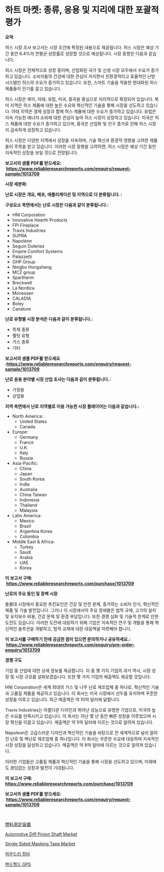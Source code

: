 <p><h1>하트 마켓: 종류, 응용 및 지리에 대한 포괄적 평가</h1></p><p><strong>요약</strong></p>
<p><p>허스 시장 조사 보고서는 시장 조건에 특정된 내용으로 제공됩니다. 허스 시장은 예상 기간 동안 6.4%의 연평균 성장률로 성장할 것으로 예상됩니다. 시장 동향은 다음과 같습니다. </p><p>허스 시장은 전체적으로 성장 중이며, 산업화된 국가 및 신생 시장 모두에서 수요가 증가하고 있습니다. 소비자들의 건강에 대한 관심이 커지면서 친환경적이고 효율적인 난방 시스템인 허스의 수요가 증가하고 있습니다. 또한, 스마트 기술을 적용한 현대화된 허스 제품들이 인기를 끌고 있습니다.</p><p>허스 시장은 북미, 아태, 유럽, 미국, 중국을 중심으로 지리적으로 확장되어 있습니다. 북미 지역은 허스 제품에 대한 높은 수요와 혁신적인 기술을 통해 시장을 선도하고 있습니다. 아태 지역은 경제 성장과 함께 허스 제품에 대한 수요가 증가하고 있습니다. 유럽은 지속 가능한 에너지 소비에 대한 관심이 높아 허스 시장이 성장하고 있습니다. 미국은 허스 제품에 대한 수요가 증가하고 있으며, 중국은 산업화 및 인구 증가로 인해 허스 시장이 급속하게 성장하고 있습니다.</p><p>허스 시장은 다양한 지역에서 성장을 지속하며, 기술 혁신과 환경적 영향을 고려한 제품들이 주목을 받고 있습니다. 이러한 시장 동향을 고려하면, 허스 시장은 예상 기간 동안 지속적인 성장을 보일 것으로 전망됩니다.</p></p>
<p><strong>보고서의 샘플 PDF를 받으세요: &nbsp;<a href="https://www.reliableresearchreports.com/enquiry/request-sample/1013709">https://www.reliableresearchreports.com/enquiry/request-sample/1013709</a></strong></p>
<p><strong>시장 세분화:</strong></p>
<p><strong> 난로 시장은 개요, 배포, 애플리케이션 및 지역으로 더 분류됩니다. :</strong></p>
<p><strong>구성요소 측면에서는 난로 시장은 다음과 같이 분류됩니다.:</strong></p>
<p><ul><li>HNI Corporation</li><li>Innovative Hearth Products</li><li>FPI Fireplace</li><li>Travis Industries</li><li>SUPRA</li><li>Napoleon</li><li>Seguin Duteriez</li><li>Empire Comfort Systems</li><li>Palazzetti</li><li>GHP Group</li><li>Ningbo Hongsheng</li><li>MCZ group</li><li>Spartherm</li><li>Breckwell</li><li>La Nordica</li><li>Monessen</li><li>CALADIA</li><li>Boley</li><li>Canature</li></ul></p>
<p><strong> 난로 유형별 시장 분석은 다음과 같이 분류됩니다.:</strong></p>
<p><ul><li>목재 종류</li><li>펠릿 유형</li><li>가스 종류</li><li>기타</li></ul></p>
<p><strong>보고서의 샘플 PDF를 받으세요 :<a href="https://www.reliableresearchreports.com/enquiry/request-sample/1013709">https://www.reliableresearchreports.com/enquiry/request-sample/1013709</a></strong></p>
<p><strong> 난로 응용 분야별 시장 산업 조사는 다음과 같이 분류됩니다.:</strong></p>
<p><ul><li>가정용</li><li>상업용</li></ul></p>
<p><strong>지역 측면에서 난로 지역별로 이용 가능한 시장 플레이어는 다음과 같습니다.:</strong></p>
<p><ul>
    <li>
        North America:
        <ul>
            <li>United States</li>
            <li>Canada</li>
        </ul>
    </li>
    <li>
        Europe:
        <ul>
            <li>Germany</li>
            <li>France</li>
            <li>U.K.</li>
            <li>Italy</li>
            <li>Russia</li>
        </ul>
    </li>
    <li>
        Asia-Pacific:
        <ul>
            <li>China</li>
            <li>Japan</li>
            <li>South Korea</li>
            <li>India</li>
            <li>Australia</li>
            <li>China Taiwan</li>
            <li>Indonesia</li>
            <li>Thailand</li>
            <li>Malaysia</li>
        </ul>
    </li>
    <li>
        Latin America:
        <ul>
            <li>Mexico</li>
            <li>Brazil</li>
            <li>Argentina Korea</li>
            <li>Colombia</li>
        </ul>
    </li>
    <li>
        Middle East & Africa:
        <ul>
            <li>Turkey</li>
            <li>Saudi</li>
            <li>Arabia</li>
            <li>UAE</li>
            <li>Korea</li>
        </ul>
    </li>
    </ul></p>
<p><strong>이 보고서 구매: &nbsp;<a href="https://www.reliableresearchreports.com/purchase/1013709">https://www.reliableresearchreports.com/purchase/1013709</a></strong></p>
<p><strong>난로의 주요 동인 및 장벽 시장</strong></p>
<p><p>돌불대 시장에서 중요한 촉진요인은 건강 및 안전 문제, 증가하는 소비자 인식, 혁신적인 제품 및 기술 발전입니다. 그러나 이 시장에서의 주요 장애물은 법적 규제, 고가의 설치 및 유지보수 비용, 건강 문제 및 환경 부담입니다. 또한 경쟁 심화 및 기술적 한계로 인한 도전도 있습니다. 이러한 도전에 대응하기 위해 기업은 지속적인 연구 및 개발을 통해 혁신적인 솔루션을 개발하고, 법적 규제에 대한 대응책을 마련해야 합니다.</p></p>
<p><strong>이 보고서를 구매하기 전에 궁금한 점이 있으면 문의하거나 공유하세요.: &nbsp;<a href="https://www.reliableresearchreports.com/enquiry/pre-order-enquiry/1013709">https://www.reliableresearchreports.com/enquiry/pre-order-enquiry/1013709</a></strong></p>
<p><strong>경쟁 구도</strong></p>
<p><p>기업 중 산업에 대한 상세 정보를 제공합니다. 이 중 몇 가지 기업의 과거 역사, 시장 성장 및 시장 규모를 살펴보겠습니다. 또한 몇 가지 기업의 매출액도 제공할 것입니다.</p><p>HNI Corporation은 세계 최대의 가스 및 나무 난로 제조업체 중 하나로, 혁신적인 기술과 고품질 제품을 제공하고 있습니다. 이 회사는 미국 시장에서 선두를 유지하며 꾸준한 성장을 이루고 있습니다. 최근 매출액은 약 10억 달러에 달합니다.</p><p>Travis Industries는 아름다운 디자인과 뛰어난 성능으로 유명한 기업으로, 미국의 높은 수요를 만족시키고 있습니다. 이 회사는 지난 몇 년 동안 빠른 성장을 이루었으며 시장 혁신을 이끌고 있습니다. 매출액은 약 5억 달러에 이르는 것으로 알려져 있습니다.</p><p>Napoleon은 고급스러운 디자인과 혁신적인 기술을 바탕으로 전 세계적으로 널리 알려진 난로 및 벽난로 제조업체 중 하나입니다. 이 회사는 꾸준한 수요에 대응하며 지속적인 시장 성장을 달성하고 있습니다. 매출액은 약 8억 달러에 이르는 것으로 알려져 있습니다.</p><p>이러한 기업들은 고품질 제품과 혁신적인 기술을 통해 시장을 선도하고 있으며, 미래에도 끊임없는 성장과 발전이 기대됩니다.</p></p>
<p><strong>이 보고서 구매: &nbsp; <a href="https://www.reliableresearchreports.com/purchase/1013709">https://www.reliableresearchreports.com/purchase/1013709</a></strong></p>
<p><strong>보고서의 샘플 PDF를 받으세요: &nbsp;<a href="https://www.reliableresearchreports.com/enquiry/request-sample/1013709">https://www.reliableresearchreports.com/enquiry/request-sample/1013709</a></strong><strong></strong></p>
<p>&nbsp;</p>
<p><p><a href="https://github.com/oqoeusbvpadwjs08/Market-Research-Report-List-1/blob/main/2204822476.md">燃料測定装置</a></p><p><a href="https://issuu.com/reportprime-2/docs/automotive-diff-pinion-shaft-market-size-2030.pptx">Automotive Diff Pinion Shaft Market</a></p><p><a href="https://github.com/julyju69/Market-Research-Report-List-2/blob/main/single-sided-masking-tape-market.md">Single Sided Masking Tape Market</a></p><p><a href="https://github.com/sougarounis/Market-Research-Report-List-3/blob/main/1406993136.md">파운드리 장비</a></p><p><a href="https://github.com/vs2869dizt0/Market-Research-Report-List-1/blob/main/3406394137.md">핸드헬드 GPS</a></p></p>